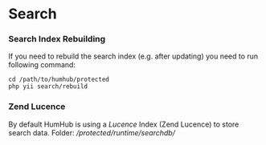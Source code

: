Search 
======


### Search Index Rebuilding

If you need to rebuild the search index (e.g. after updating) you need to run following command:

```
cd /path/to/humhub/protected
php yii search/rebuild
```

### Zend Lucence

By default HumHub is using a *Lucence* Index (Zend Lucence) to store search data.
Folder:  */protected/runtime/searchdb/*
